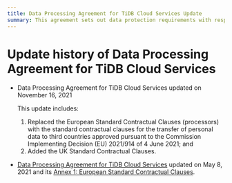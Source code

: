 ```yaml
---
title: Data Processing Agreement for TiDB Cloud Services Update
summary: This agreement sets out data protection requirements with respect to our processing of Your Content that is collected or stored for the purpose of providing TiDB Cloud Services.
---
```


# Update history of Data Processing Agreement for TiDB Cloud Services

- Data Processing Agreement for TiDB Cloud Services updated on November 16, 2021

  This update includes:

  1. Replaced the European Standard Contractual Clauses (processors) with the standard contractual clauses for the transfer of personal data to third countries approved pursuant to the Commission Implementing Decision (EU) 2021/914 of 4 June 2021; and
  2. Added the UK Standard Contractual Clauses.

- [Data Processing Agreement for TiDB Cloud Services](/legal/data-processing-agreement-for-tidb-cloud-services/archive/20210508-20211115) updated on May 8, 2021 and its [Annex 1: European Standard Contractual Clauses](/legal/european-standard-contractual-clauses/archive/20210508-20211115).
